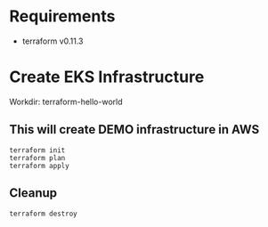 # Requirements
- terraform v0.11.3

# Create EKS Infrastructure
Workdir: terraform-hello-world

## This will create DEMO infrastructure in AWS
```
terraform init
terraform plan
terraform apply
```

## Cleanup
```
terraform destroy
```